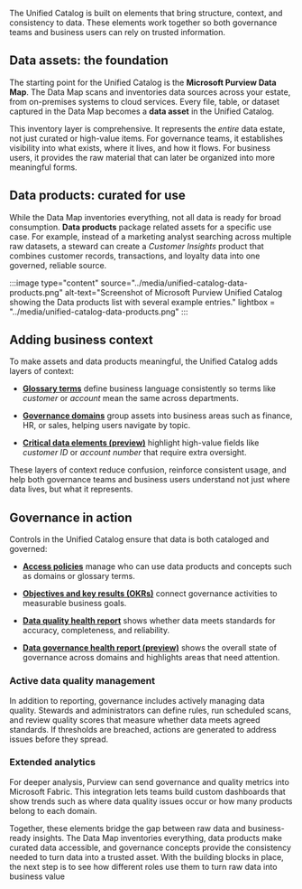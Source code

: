 The Unified Catalog is built on elements that bring structure, context, and consistency to data. These elements work together so both governance teams and business users can rely on trusted information.

## Data assets: the foundation

The starting point for the Unified Catalog is the **Microsoft Purview Data Map**. The Data Map scans and inventories data sources across your estate, from on-premises systems to cloud services. Every file, table, or dataset captured in the Data Map becomes a **data asset** in the Unified Catalog.

This inventory layer is comprehensive. It represents the _entire_ data estate, not just curated or high-value items. For governance teams, it establishes visibility into what exists, where it lives, and how it flows. For business users, it provides the raw material that can later be organized into more meaningful forms.

## Data products: curated for use

While the Data Map inventories everything, not all data is ready for broad consumption. **Data products** package related assets for a specific use case. For example, instead of a marketing analyst searching across multiple raw datasets, a steward can create a _Customer Insights_ product that combines customer records, transactions, and loyalty data into one governed, reliable source.

:::image type="content" source="../media/unified-catalog-data-products.png" alt-text="Screenshot of Microsoft Purview Unified Catalog showing the Data products list with several example entries." lightbox = "../media/unified-catalog-data-products.png" :::

## Adding business context

To make assets and data products meaningful, the Unified Catalog adds layers of context:

- **[Glossary terms](/purview/unified-catalog-glossary-terms?azure-portal=true)** define business language consistently so terms like _customer_ or _account_ mean the same across departments.

- **[Governance domains](/purview/unified-catalog-governance-domains?azure-portal=true)** group assets into business areas such as finance, HR, or sales, helping users navigate by topic.

- **[Critical data elements (preview)](/purview/unified-catalog-critical-data-elements?azure-portal=true)** highlight high-value fields like _customer ID_ or _account number_ that require extra oversight.

These layers of context reduce confusion, reinforce consistent usage, and help both governance teams and business users understand not just where data lives, but what it represents.

## Governance in action

Controls in the Unified Catalog ensure that data is both cataloged and governed:

- **[Access policies](/purview/unified-catalog-data-product-access-policies?azure-portal=true)** manage who can use data products and concepts such as domains or glossary terms.

- **[Objectives and key results (OKRs)](/purview/unified-catalog-okrs?azure-portal=true)** connect governance activities to measurable business goals.

- **[Data quality health report](/purview/unified-catalog-reports-data-quality-health?azure-portal=true)** shows whether data meets standards for accuracy, completeness, and reliability.

- **[Data governance health report (preview)](/purview/unified-catalog-reports-data-governance?azure-portal=true)** shows the overall state of governance across domains and highlights areas that need attention.

### Active data quality management

In addition to reporting, governance includes actively managing data quality. Stewards and administrators can define rules, run scheduled scans, and review quality scores that measure whether data meets agreed standards. If thresholds are breached, actions are generated to address issues before they spread.  

### Extended analytics

For deeper analysis, Purview can send governance and quality metrics into Microsoft Fabric. This integration lets teams build custom dashboards that show trends such as where data quality issues occur or how many products belong to each domain.

Together, these elements bridge the gap between raw data and business-ready insights. The Data Map inventories everything, data products make curated data accessible, and governance concepts provide the consistency needed to turn data into a trusted asset. With the building blocks in place, the next step is to see how different roles use them to turn raw data into business value
